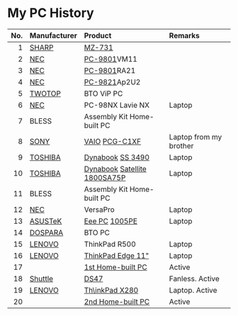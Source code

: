 # My PC History
|No.|Manufacturer|Product|Remarks|
|---:|:---|:---|:---|
|1|[SHARP](http://sharp-world.com/ "SHARP")|[MZ-731](http://ja.wikipedia.org/wiki/MZ-700 "MZ-700 Series")||
|2|[NEC](http://www.nec.com/ "NEC")|[PC-9801](http://ja.wikipedia.org/wiki/PC-9800%E3%82%B7%E3%83%AA%E3%83%BC%E3%82%BA "PC-9801 Series")VM11||
|3|[NEC](http://www.nec.com/ "NEC")|[PC-9801](http://ja.wikipedia.org/wiki/PC-9800%E3%82%B7%E3%83%AA%E3%83%BC%E3%82%BA "PC-9801 Series")RA21||
|4|[NEC](http://www.nec.com/ "NEC")|[PC-9821](http://ja.wikipedia.org/wiki/PC-9821%E3%82%B7%E3%83%AA%E3%83%BC%E3%82%BA "PC-9821 Series")Ap2U2||
|5|[TWOTOP](http://www.twotop.co.jp/ "TWOTOP")|BTO ViP PC||
|6|[NEC](http://www.nec.com/ "NEC")|PC-98NX Lavie NX|Laptop|
|7|BLESS|Assembly Kit Home-built PC||
|8|[SONY](http://www.sony.com/ "SONY")|[VAIO](http://store.sony.com/ "VAIO") [PCG-C1XF](http://www.sony.jp/ProductsPark/Consumer/PCOM/PCG-C1XF/ "PCG-C1XF")|Laptop from my brother|
|9|[TOSHIBA](http://www.toshiba.co.jp/worldwide/ "TOSHIBA")|[Dynabook](http://dynabook.com/pc/index_j.htm "Dynabook") [SS 3490](http://dynabook.com/pc/catalog/search/user/cgi-bin/disp.cgi?pid=PA-DS70P1N2T&dir=DS349 "SS 3490")|Laptop|
|10|[TOSHIBA](http://www.toshiba.co.jp/worldwide/ "TOSHIBA")|[Dynabook](http://dynabook.com/pc/index_j.htm "Dynabook") [Satellite 1800SA75P](http://dynabook.com/pc/catalog/satellit/01072518/index_j.htm "Satellite 1800SA75P")|Laptop|
|11|BLESS|Assembly Kit Home-built PC||
|12|[NEC](http://www.nec.com/ "NEC")|VersaPro|Laptop|
|13|[ASUSTeK](http://www.asus.com/ "ASUSTeK")|[Eee PC](http://www.asus.co.jp/Eee/ "Eee PC") [1005PE](http://www.asus.co.jp/Eee/Eee_PC/Eee_PC_1005PE_Seashell/ "1005PE")|Laptop|
|14|[DOSPARA](https://www.dospara.co.jp/ "DOSPARA")|BTO PC||
|15|[LENOVO](http://www.lenovo.com/ "LENOVO")|ThinkPad R500|Laptop|
|16|[LENOVO](http://www.lenovo.com/ "LENOVO")|[ThinkPad Edge 11"](http://shopap.lenovo.com/jp/landing/info/10/edge11/ "ThinkPad Edge 11")|Laptop|
|17||[1st Home-built PC](https://github.com/dicekshin/hello-world/blob/master/MyHomebuiltPCs.md "My Home-built PCs")|Active|
|18|[Shuttle](https://shuttle-japan.jp/ "Shuttle")|[DS47](http://global.shuttle.com/products/productsSpec?productId=1718)|Fanless. Active|
|19|[LENOVO](http://www.lenovo.com/ "LENOVO")|[Th\inkPad X280](https://www.lenovo.com/jp/ja/notebooks/thinkpad/x-series/ThinkPad-X280/p/22TP2TX2800)|Laptop. Active|
|20||[2nd Home-built PC](https://github.com/dicekshin/hello-world/blob/master/MyHomebuiltPCs.md "My Home-built PCs")|Active|
